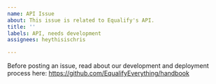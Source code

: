 ```yaml
---
name: API Issue
about: This issue is related to Equalify's API.
title: ''
labels: API, needs development
assignees: heythisischris

---
```


Before posting an issue, read about our development and deployment process here: https://github.com/EqualifyEverything/handbook
